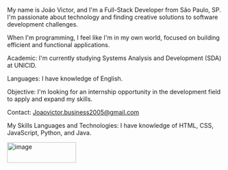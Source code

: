 My name is João Victor, and I'm a Full-Stack Developer from São Paulo, SP. I'm passionate about technology and finding creative solutions to software development challenges.

When I'm programming, I feel like I'm in my own world, focused on building efficient and functional applications.

Academic: I'm currently studying Systems Analysis and Development (SDA) at UNICID.

Languages: I have knowledge of English.

Objective: I'm looking for an internship opportunity in the development field to apply and expand my skills.

Contact: Joaovictor.business2005@gmail.com


My Skills
Languages ​​and Technologies: I have knowledge of HTML, CSS, JavaScript, Python, and Java.


           


<img width="161" height="48" alt="image" src="https://github.com/user-attachments/assets/9c29a695-b28f-4082-8e59-7a83cc6cfc26" />

